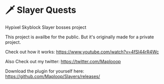 # 🗡️ Slayer Quests 
Hypixel Skyblock Slayer bosses project

This project is availbe for the public.
But it's originally made for a private project.

Check out how it works:
https://www.youtube.com/watch?v=4fSl44rR4Wc

Also Check out my twitter:
https://twitter.com/Maplooop

Download the plugin for yourself here:
https://github.com/Maploop/Slayers/releases/
